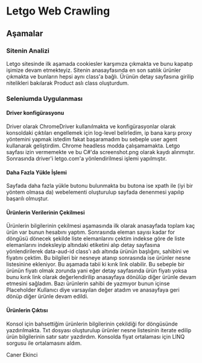 # Letgo Web Crawling
## Aşamalar
### Sitenin Analizi
Letgo sitesinde ilk aşamada cookiesler karşımıza çıkmakta ve bunu kapatıp işimize devam etmekteyiz. Sitenin anasayfasında en son satılık ürünler çıkmakta ve bunların hepsi aynı class'a bağlı. Ürünün detay sayfasına girilip nitelikleri bakılarak Product aslı class oluşturdum. 
### Seleniumda Uygulanması
#### Driver konfigürasyonu
Driver olarak ChromeDriver kullanılmakta ve konfigürasyonlar olarak konsoldaki çıktıları engellemek için log-level belirledim, ip bana karşı proxy yöntemini yapmak istedim fakat başaramadım bu sebeple user agent kullanarak geliştirdim. Chrome headless modda çalışamamakta. Letgo sayfası izin vermemekte ve bu C#'da screenshot.png olarak kaydı alınmıştır. Sonrasında driver'i letgo.com'a yönlendirilmesi işlemi yapılmıştır.
#### Daha Fazla Yükle İşlemi
Sayfada daha fazla yükle butonu bulunmakta bu butona ise xpath ile (iyi bir yöntem olmasa da) webelementi oluşturulup sayfada denenmesi yapılıp başarılı olmuştur.
#### Ürünlerin Verilerinin Çekilmesi
Ürünlerin bilgilerinin çekilmesi aşamasında ilk olarak anasayfada toplam kaç ürün var bunun hesabını yaptım. Sonrasında eleman sayısı kadar for döngüsü dönecek şekilde liste elemanlarını çektim indekse göre de liste elemanlarını indeksleyip altındaki <a> etiketini alıp detay sayfasına yönlendirilerek data-aud-id class'ı adı altında ürünün başlığını, sahibini ve fiyatını çektim. Bu bilgileri bir nesneye atanıp sonrasında ise ürünler nesne listesinine ekleniyor. Bu aşamada tabii ki kırık link olabilir. Bu sebeple bir ürünün fiyatı olmak zorunda yani eğer detay sayfasında ürün fiyatı yoksa bunu kırık link olarak değerlendirilip anasayfaya dönülüp diğer ürünle devam etmesini sağladım. Bazı ürünlerin sahibi de yazmıyor bunun içinse Placeholder Kullanıcı diye varsayılan değer atadım ve anasayfaya geri dönüp diğer ürünle devam edildi.
#### Ürünlerin Çıktısı
Konsol için bahsettiğim ürünlerin bilgilerinin çekildiği for döngüsünde yazdırılmakta. Txt dosyası oluşturulup ürünler nesne listesinin iterate edilip ürün bilgilerinin satır satır yazdırdım. 
Konsolda fiyat ortalaması için LINQ sorgusu ile ortalamasını aldım.

Caner Ekinci
